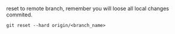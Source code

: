 
reset to remote branch, remember you will loose all local changes commited.
```
git reset --hard origin/<branch_name>
```
